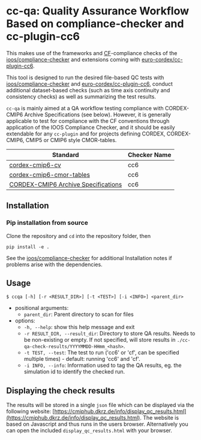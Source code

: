 # cc-qa: Quality Assurance Workflow Based on compliance-checker and cc-plugin-cc6

This makes use of the frameworks and [CF](https://cfconventions.org/)-compliance checks of the 
[ioos/compliance-checker](https://github.com/ioos/compliance-checker) and extensions coming with 
[euro-cordex/cc-plugin-cc6](https://github.com/euro-cordex/cc-plugin-cc6).

This tool is designed to run the desired file-based QC tests with 
[ioos/compliance-checker](https://github.com/ioos/compliance-checker) and 
[euro-cordex/cc-plugin-cc6](https://github.com/euro-cordex/cc-plugin-cc6),
conduct additional dataset-based checks (such as time axis continuity and
consistency checks) as well as summarizing the test results.

`cc-qa` is mainly aimed at a QA workflow testing compliance with CORDEX-CMIP6 Archive Specifications (see below).
However, it is generally applicable to test for compliance with the CF conventions through application of the IOOS Compliance Checker, and it should be easily extendable for any `cc-plugin` and for projects defining CORDEX, CORDEX-CMIP6, CMIP5 or CMIP6 style CMOR-tables.

| Standard                                                                                             | Checker Name |
| ---------------------------------------------------------------------------------------------------- | ------------ |
| [cordex-cmip6-cv](https://github.com/WCRP-CORDEX/cordex-cmip6-cv)         |  cc6         |
| [cordex-cmip6-cmor-tables](https://github.com/WCRP-CORDEX/cordex-cmip6-cmor-tables)|  cc6         |
| [CORDEX-CMIP6 Archive Specifications](https://doi.org/10.5281/zenodo.10961069) | cc6 |

## Installation

### Pip installation from source

Clone the repository and `cd` into the repository folder, then
```shell
pip install -e .
```

See the [ioos/compliance-checker](https://github.com/ioos/compliance-checker#installation) for 
additional Installation notes if problems arise with the dependencies.

## Usage

```shell
$ ccqa [-h] [-r <RESULT_DIR>] [-t <TEST>] [-i <INFO>] <parent_dir>
```

- positional arguments:
  - `parent_dir`: Parent directory to scan for files
- options:
  - `-h, --help`: show this help message and exit
  - `-r RESULT_DIR, --result_dir`: Directory to store QA results. Needs to be non-existing or empty. If not specified, will store results in `./cc-qa-check-results/YYYYMMDD-HHmm_<hash>`.
  - `-t TEST, --test`: The test to run ('cc6' or 'cf', can be specified multiple times) - default: running 'cc6' and 'cf'.
  - `-i INFO, --info`:  Information used to tag the QA results, eg. the simulation id to identify the checked run.

## Displaying the check results

The results will be stored in a single `json` file which can be displayed via the following website: [https://cmiphub.dkrz.de/info/display_qc_results.html](https://cmiphub.dkrz.de/info/display_qc_results.html). The website is based on Javascript and thus runs in the users browser. Alternatively you can open the included `display_qc_results.html` with your browser.
